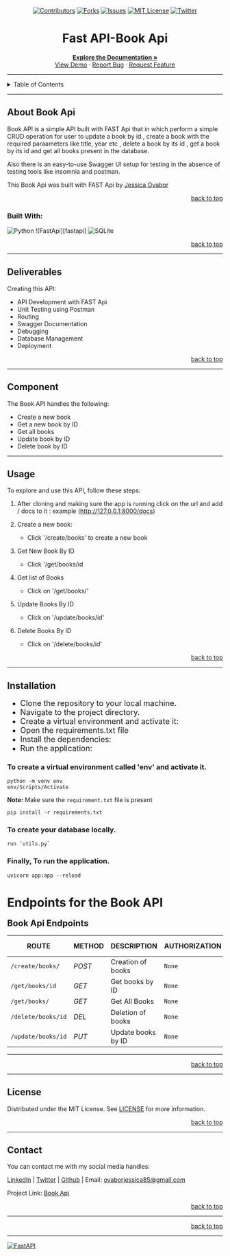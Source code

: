 <!-- Back to Top Navigation Anchor -->
<a name="readme-top"></a>

<!-- Project Shields -->
<div align="center">

  [![Contributors][contributors-shield]][contributors-url]
  [![Forks][forks-shield]][forks-url]
  [![Issues][issues-shield]][issues-url]
  [![MIT License][license-shield]][license-url]
  [![Twitter][twitter-shield]][twitter-url]
</div>

<!-- Project Name -->
<div align="center">
  <h1>Fast API-Book Api</h1>
</div>

<div>
  <p align="center">
    <a href="https://github.com/Jessica-ovabor
/book-api#readme"><strong>Explore the Documentation »</strong></a>
    <br />
    <a href="https://github.com/Jessica-ovabor
/JessiSchool/blob/main/images/student_api_full_page.png">View Demo</a>
    ·
    <a href="https://github.com//Jessica-ovabor
/book-api/issues">Report Bug</a>
    ·
    <a href="https://github.com/Jessica-ovabor
/book-api/issues">Request Feature</a>
  </p>
</div>

---

<!-- Table of Contents -->
<details>
  <summary>Table of Contents</summary>
  <ol>
    <li>
      <a href="#about-book-api">About Book API</a>
      <ul>
        <li><a href="#built-with">Built With</a></li>
      </ul>
    </li>

  </ol>
  <p align="right"><a href="#readme-top">back to top</a></p>
</details>

---

<!-- About the Project -->
## About Book Api

Book API is a simple API built with FAST Api that in which perform a simple CRUD operation for user to update a book by id , create a book with the required paraameters like title, year etc , delete a book by its id , get a book by its id and get all books present in the database.

Also there is an easy-to-use Swagger UI setup for testing in the absence of testing tools like insomnia and postman.


This Book Api was built with FAST Api by <a href="https://www.github.com/Jessica-ovabor">Jessica Ovabor</a> 
<p align="right"><a href="#readme-top">back to top</a></p>

### Built With:

![Python][python]
![FastApi][fastapi]
![SQLite][sqlite]


<p align="right"><a href="#readme-top">back to top</a></p>

---
<!-- Lessons from the Project -->
## Deliverables

Creating this API:
* API Development with FAST Api
* Unit Testing using Postman
* Routing
* Swagger Documentation
* Debugging
* Database Management
* Deployment

<p align="right"><a href="#readme-top">back to top</a></p>

---
<!-- What the API can do -->
## Component

The Book API handles the following:
* Create a new book
* Get a new book by ID
* Get all books
* Update book by ID
* Delete book by ID



---

<!-- GETTING STARTED -->
## Usage

To explore and use this API, follow these steps:

1. After cloning and making sure the app is running click on the url and add / docs to it : example (http://127.0.0.1:8000/docs)

2. Create a new book:
   - Click '/create/books' to create a new book
3. Get New Book By ID
   -  Click '/get/books/id
4. Get list of Books
   - Click on '/get/books/'
5. Update Books By ID
   - Click on '/update/books/id'
6.  Delete Books By ID
    - Click on '/delete/books/id'

  

<p align="right"><a href="#readme-top">back to top</a></p>

---

<!-- Installing this app on your machine locally -->
## Installation

<div></div>
<ul style="font-size:18px;">
    <li>Clone the repository to your local machine.</li>
    <li>Navigate to the project directory.</li>
    <li>Create a virtual environment and activate it:</li>
    <li>Open the requirements.txt file</li>
    <li>Install the dependencies:</li>
    <li>Run the application:</li>
</ul>

### To create a virtual environment called 'env' and activate it.

```console
python -m venv env
env/Scripts/Activate
```

**Note:** Make sure the `requirement.txt` file is present

```console
pip install -r requirements.txt
```

### To create your database locally.

```console
run `utils.py` 

```

### Finally, To run the application.

```console
uvicorn app:app --reload 
```

# Endpoints for the Book  API

<div style="margin-top:8px; margin-bottom:10px; font-size:20px; font-weight:bold;">Book Api Endpoints</div>
<!-- Tables for routing in each models -->

| ROUTE                          | METHOD | DESCRIPTION                                   | AUTHORIZATION          | USER TYPE |
|--------------------------------| ------ |-----------------------------------------------|------------------------|-----------|
| `/create/books/`               | _POST_ |  Creation of books                            |     `None`             | Any       |
| `/get/books/id`                | _GET_  |  Get books by ID                              |    `None`              | Any       |
| `/get/books/  `                | _GET_  |  Get All Books                                |    `None`              | Any       |  
| `/delete/books/id`             | _DEL_  |  Deletion of books                            |     `None`             | Any       |
| `/update/books/id`             | _PUT_  |  Update books by ID                           |    `None`              | Any       |






---



<p align="right"><a href="#readme-top">back to top</a></p>

---

<!-- License -->
## License

Distributed under the MIT License. See <a href="https://github.com/Jessica-ovabor/book-apiblob/main/LICENSE">LICENSE</a> for more information.

<p align="right"><a href="#readme-top">back to top</a></p>

---

<!-- Contact -->
## Contact

You can contact me with my social media handles:

[LinkedIn](https://www.linkedin.com/in/jovabor) | [Twitter](https://twitter.com/jovabor) | [Github](https://github.com/Jessica-ovabor) | Email: ovaborjessica85@gmail.com

Project Link: [Book Api](https://github.com/Jessica-ovabor/book-api)

<p align="right"><a href="#readme-top">back to top</a></p>

---



<p align="right"><a href="#readme-top">back to top</a></p>

---

<!-- Markdown Links & Images -->
[contributors-shield]: https://img.shields.io/github/contributors/Oluwatemmy/Student-Management-API.svg?style=for-the-badge
[contributors-url]: https://github.com/Oluwatemmy/Student-Management-API/graphs/contributors
[forks-shield]: https://img.shields.io/github/forks/Oluwatemmy/Student-Management-API.svg?style=for-the-badge
[forks-url]: https://github.com/Oluwatemmy/Student-Management-API/network/members
[issues-shield]: https://img.shields.io/github/issues/Jessica-ovabor/JessiSchool.svg?style=for-the-badge
[issues-url]: https://github.com/Jessica-ovabor/BOOK-API/issues
[license-shield]: https://img.shields.io/github/license/Jessica-ovabor/JessiSchool.svg?style=for-the-badge
[license-url]: https://github.com/Jessica-ovabor/JessiSchool-API/blob/main/LICENSE
[twitter-shield]: https://img.shields.io/badge/-@jovabor-1ca0f1?style=for-the-badge&logo=twitter&logoColor=white&link=https://twitter.com/ze_austin
[twitter-url]: https://twitter.com/jovabor

[python]: https://img.shields.io/badge/python-3670A0?style=for-the-badge&logo=python&logoColor=ffdd54
[![FastAPI](https://img.shields.io/badge/FastAPI-005571?style=flat&logo=fastapi&logoColor=white)](https://fastapi.tiangolo.com/)

[sqlite]: https://img.shields.io/badge/sqlite-%2307405e.svg?style=for-the-badge&logo=sqlite&logoColor=white!(https://user-images.githubusercontent.com/74324460/226195821-80565e9c-bc4a-450b-8f5f-aa2e4535ba83.png)
